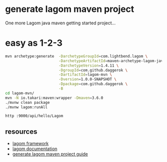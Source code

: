 # generate lagom maven project
One more Lagom java maven getting started project...

# easy as 1-2-3

```bash
mvn archetype:generate  -DarchetypeGroupId=com.lightbend.lagom \
                        -DarchetypeArtifactId=maven-archetype-lagom-java \
                        -DarchetypeVersion=1.4.11 \
                        -DgroupId=com.github.daggerok \
                        -DartifactId=lagom-mvn \
                        -Dversion=1.0.0-SNAPSHOT \
                        -Dpackage=com.github.daggerok \
                        -B
cd lagom-mvn/
mvn -N io.takari:maven:wrapper -Dmaven=3.6.0
./mvnw clean package
./mvnw lagom:runAll

http :9000/api/hello/Lagom
```

## resources

- [lagom framework](https://www.lagomframework.com/)
- [lagom documentation](https://www.lagomframework.com/documentation/)
- [generate lagom maven project guide](https://www.lagomframework.com/documentation/1.4.x/java/GettingStartedMaven.html#Generate-a-project-with-the-Lagom-archetype)
